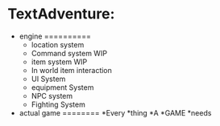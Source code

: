 TextAdventure:
=============
  - engine
==========
    + location system
    + Command system WIP
    + item system WIP
    + In world item interaction
    * UI System
    * equipment System
    * NPC system
    * Fighting System
  - actual game
========
    *Every 
    *thing
    *A
    *GAME
    *needs

